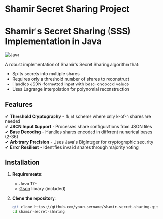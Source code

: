 ﻿# Shamir Secret Sharing Project
# Shamir's Secret Sharing (SSS) Implementation in Java

![Java](https://img.shields.io/badge/Java-17%2B-blue)


A robust implementation of Shamir's Secret Sharing algorithm that:
- Splits secrets into multiple shares
- Requires only a threshold number of shares to reconstruct
- Handles JSON-formatted input with base-encoded values
- Uses Lagrange interpolation for polynomial reconstruction

## Features

✔ **Threshold Cryptography** - (k,n) scheme where only k-of-n shares are needed  
✔ **JSON Input Support** - Processes share configurations from JSON files  
✔ **Base Decoding** - Handles shares encoded in different numerical bases (2-36)  
✔ **Arbitrary Precision** - Uses Java's BigInteger for cryptographic security  
✔ **Error Resilient** - Identifies invalid shares through majority voting  

## Installation

1. **Requirements**:
   - Java 17+
   - [Gson](https://github.com/google/gson) library (included)

2. **Clone the repository**:
   ```bash
   git clone https://github.com/yourusername/shamir-secret-sharing.git
   cd shamir-secret-sharing
